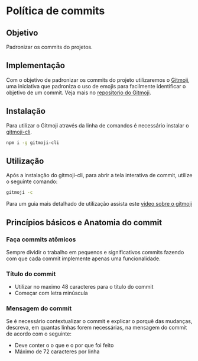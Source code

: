 # Política de commits

## Objetivo

Padronizar os commits do projetos.

## Implementação

Com o objetivo de padronizar os commits do projeto utilizaremos o [Gitmoji](https://gitmoji.dev/), uma iniciativa que padroniza o uso de emojis para facilmente identificar o objetivo de um commit. Veja mais no [repositorio do Gitmoji](https://github.com/carloscuesta/gitmoji).

## Instalação

Para utilizar o Gitmoji através da linha de comandos é necessário instalar o [gitmoji-cli](https://github.com/carloscuesta/gitmoji-cli).

```bash
npm i -g gitmoji-cli
```

## Utilização

Após a instalação do gitmoji-cli, para abrir a tela interativa de commit, utilize o seguinte comando:

```bash
gitmoji -c
```

Para um guia mais detalhado de utilização assista este [video sobre o gitmoji](https://youtu.be/49a9M17ZikI?t=59)

## Princípios básicos e Anatomia do commit

### Faça commits atômicos

Sempre dividir o trabalho em pequenos e significativos commits fazendo com que cada commit implemente apenas uma funcionalidade.

### Título do commit

- Utilizar no maximo 48 caracteres para o titulo do commit
- Começar com letra minúscula

### Mensagem do commit

Se é necessário contextualizar o commit e explicar o porquê das mudanças, descreva, em quantas linhas forem necessárias, na mensagem do commit de acordo com o seguinte:

- Deve conter o o que e o por que foi feito
- Máximo de 72 caracteres por linha

